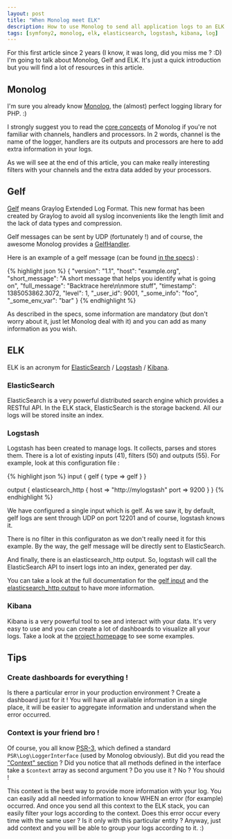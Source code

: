 ```yaml
---
layout: post
title: "When Monolog meet ELK"
description: How to use Monolog to send all application logs to an ELK stack
tags: [symfony2, monolog, elk, elasticsearch, logstash, kibana, log]
---
```


For this first article since 2 years (I know, it was long, did you miss me ? :D)
I'm going to talk about Monolog, Gelf and ELK. It's just a quick introduction
but you will find a lot of resources in this article.

## Monolog

I'm sure you already know [Monolog](https://github.com/Seldaek/monolog), the
(almost) perfect logging library for PHP. :)

I strongly suggest you to read the [core
concepts](https://github.com/Seldaek/monolog#core-concepts) of Monolog if
you're not familiar with channels, handlers and processors. In 2 words, channel
is the name of the logger, handlers are its outputs and processors are here to
add extra information in your logs.

As we will see at the end of this article, you can make really interesting
filters with your channels and the extra data added by your processors.

## Gelf

[Gelf](http://graylog2.org/gelf) means Graylog Extended Log Format. This new
format has been created by Graylog to avoid all syslog inconvenients like the
length limit and the lack of data types and compression.

Gelf messages can be sent by UDP (fortunately !) and of course, the awesome
Monolog provides a
[GelfHandler](https://github.com/Seldaek/monolog/blob/master/src/Monolog/Handler/GelfHandler.php).

Here is an example of a gelf message (can be found [in the
specs](http://graylog2.org/gelf#specs)) :

{% highlight json %}
{
  "version": "1.1",
  "host": "example.org",
  "short_message": "A short message that helps you identify what is going on",
  "full_message": "Backtrace here\n\nmore stuff",
  "timestamp": 1385053862.3072,
  "level": 1,
  "_user_id": 9001,
  "_some_info": "foo",
  "_some_env_var": "bar"
}
{% endhighlight %}

As described in the specs, some information are mandatory (but don't worry
about it, just let Monolog deal with it) and you can add as many information
as you wish.

## ELK

ELK is an acronym for [ElasticSearch](http://www.elasticsearch.org/) /
[Logstash](http://logstash.net/) /
[Kibana](http://www.elasticsearch.org/overview/kibana/).

### ElasticSearch

ElasticSearch is a very powerful distributed search engine which provides a RESTful
API. In the ELK stack, ElasticSearch is the storage backend. All our logs will
be stored insite an index.

### Logstash

Logstash has been created to manage logs. It collects, parses and stores them.
There is a lot of existing inputs (41), filters (50) and outputs (55). For
example, look at this configuration file :

{% highlight json %}
input {
    gelf {
        type => gelf
    }
}

output {
  elasticsearch_http {
    host => "http://mylogstash"
    port => 9200
  }
}
{% endhighlight %}

We have configured a single input which is gelf. As we saw it, by default, gelf
logs are sent through UDP on port 12201 and of course, logstash knows it.

There is no filter in this configuraton as we don't really need it for this
example. By the way, the gelf message will be directly sent to ElasticSearch.

And finally, there is an elasticsearch_http output. So, logstash will call the
ElasticSearch API to insert logs into an index, generated per day.

You can take a look at the full documentation for the [gelf
input](http://logstash.net/docs/1.4.2/inputs/gelf) and the [elasticsearch_http
output](http://logstash.net/docs/1.4.2/outputs/elasticsearch_http) to have more
information.

### Kibana

Kibana is a very powerful tool to see and interact with your data. It's very
easy to use and you can create a lot of dashboards to visualize all your logs.
Take a look at the [project
homepage](http://www.elasticsearch.org/overview/kibana/) to see some examples.

## Tips

### Create dashboards for everything !

Is there a particular error in your production environment ? Create a dashboard
just for it ! You will have all available information in a single place, it
will be easier to aggregate information and understand when the error occurred.

### Context is your friend bro !

Of course, you all know
[PSR-3](https://github.com/php-fig/fig-standards/blob/master/accepted/PSR-3-logger-interface.md),
which defined a standard `PSR\Log\LoggerInterface` (used by Monolog obviously).
But did you read the ["Context"
section](https://github.com/php-fig/fig-standards/blob/master/accepted/PSR-3-logger-interface.md#13-context)
? Did you notice that all methods defined in the interface take a `$context`
array as second argument ? Do you use it ? No ? You should !

This context is the best way to provide more information with your log. You can
easily add all needed information to know WHEN an error (for example)
occurred. And once you send all this context to the ELK stack, you can easily
filter your logs according to the context. Does this error occur every time
with the same user ? Is it only with this particular entity ? Anyway, just add
context and you will be able to group your logs according to it. :)
